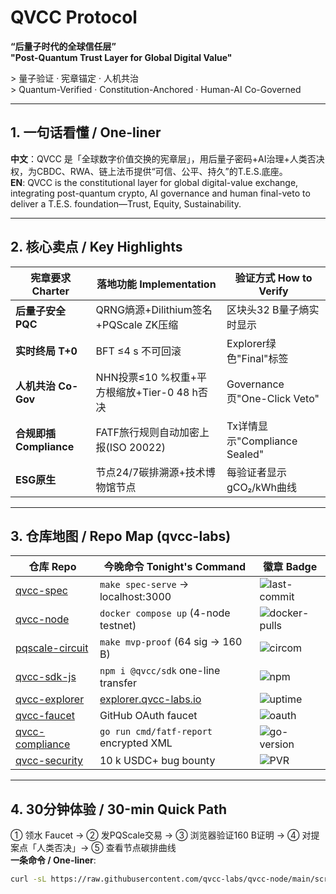 # QVCC Protocol  
**“后量子时代的全球信任层”**  
**"Post-Quantum Trust Layer for Global Digital Value"**  

&gt; 量子验证 · 宪章锚定 · 人机共治  
&gt; Quantum-Verified · Constitution-Anchored · Human-AI Co-Governed  

---

## 1. 一句话看懂 / One-liner  
**中文**：QVCC 是「全球数字价值交换的宪章层」，用后量子密码+AI治理+人类否决权，为CBDC、RWA、链上法币提供“可信、公平、持久”的T.E.S.底座。  
**EN**: QVCC is the constitutional layer for global digital-value exchange, integrating post-quantum crypto, AI governance and human final-veto to deliver a T.E.S. foundation—Trust, Equity, Sustainability.

---

## 2. 核心卖点 / Key Highlights  

| 宪章要求 Charter | 落地功能 Implementation | 验证方式 How to Verify |
|---|---|---|
| **后量子安全 PQC** | QRNG熵源+Dilithium签名+PQScale ZK压缩 | 区块头32 B量子熵实时显示 |
| **实时终局 T+0** | BFT ≤4 s 不可回滚 | Explorer绿色"Final"标签 |
| **人机共治 Co-Gov** | NHN投票≤10 %权重+平方根缩放+Tier-0 48 h否决 | Governance页"One-Click Veto" |
| **合规即插 Compliance** | FATF旅行规则自动加密上报(ISO 20022) | Tx详情显示"Compliance Sealed" |
| **ESG原生** | 节点24/7碳排溯源+技术博物馆节点 | 每验证者显示gCO₂/kWh曲线 |

---

## 3. 仓库地图 / Repo Map (qvcc-labs)

| 仓库 Repo | 今晚命令 Tonight's Command | 徽章 Badge |
|---|---|---|
| [qvcc-spec](https://github.com/qvcc-labs/qvcc-spec) | `make spec-serve` → localhost:3000 | ![last-commit](https://img.shields.io/github/last-commit/qvcc-labs/qvcc-spec) |
| [qvcc-node](https://github.com/qvcc-labs/qvcc-node) | `docker compose up` (4-node testnet) | ![docker-pulls](https://img.shields.io/docker/pulls/qvcc-labs/node) |
| [pqscale-circuit](https://github.com/qvcc-labs/pqscale-circuit) | `make mvp-proof` (64 sig → 160 B) | ![circom](https://img.shields.io/badge/circom-2.1.6-blue) |
| [qvcc-sdk-js](https://github.com/qvcc-labs/qvcc-sdk-js) | `npm i @qvcc/sdk` one-line transfer | ![npm](https://img.shields.io/npm/v/@qvcc/sdk) |
| [qvcc-explorer](https://github.com/qvcc-labs/qvcc-explorer) | [explorer.qvcc-labs.io](https://explorer.qvcc-labs.io) | ![uptime](https://img.shields.io/uptimerobot/ratio/m789055207-8c9a456c7e5afbea8) |
| [qvcc-faucet](https://github.com/qvcc-labs/qvcc-faucet) | GitHub OAuth faucet | ![oauth](https://img.shields.io/badge/oauth-github-green) |
| [qvcc-compliance](https://github.com/qvcc-labs/qvcc-compliance) | `go run cmd/fatf-report` encrypted XML | ![go-version](https://img.shields.io/github/go-mod/go-version/qvcc-labs/qvcc-compliance) |
| [qvcc-security](https://github.com/qvcc-labs/qvcc-security) | 10 k USDC+ bug bounty | ![PVR](https://img.shields.io/badge/PVR-enabled-red) |

---

## 4. 30分钟体验 / 30-min Quick Path  
① 领水 Faucet → ② 发PQScale交易 → ③ 浏览器验证160 B证明 → ④ 对提案点「人类否决」→ ⑤ 查看节点碳排曲线  
**一条命令 / One-liner**:  
```bash
curl -sL https://raw.githubusercontent.com/qvcc-labs/qvcc-node/main/scripts/demo.sh | bash
